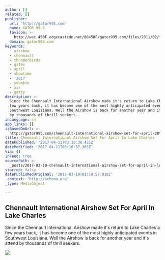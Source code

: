 ```yaml
---
author: []
related: []
publisher:
  url: 'http://gator995.com'
  name: GATOR 99.5
  favicon: >-
    http://wac.450F.edgecastcdn.net/80450F/gator995.com/files/2011/02/favicongator.ico
  domain: gator995.com
keywords:
  - airshow
  - chennault
  - thunderbirds
  - gates
  - april
  - showtime
  - '2017'
  - younkin
  - air
  - getty
description: >-
  Since the Chennault International Airshow made it's return to Lake Charles a
  few years back, it has become one of the most highly anticipated events in
  Southwest Louisiana. Well the Airshow is back for another year and it's attend
  by thousands of thrill seekers.
inLanguage: en
app_links: []
isBasedOnUrl: >-
  http://gator995.com/chennault-international-airshow-set-for-april-28th-30th-in-lake-charles/
title: Chennault International Airshow Set For April In Lake Charles
datePublished: '2017-04-11T03:10:38.425Z'
dateModified: '2017-04-11T03:10:37.363Z'
via: {}
inFeed: true
sourcePath: >-
  _posts/2017-03-10-chennault-international-airshow-set-for-april-in-lake-charle.md
starred: false
datePublishedOriginal: '2017-03-10T01:58:57.918Z'
_context: 'http://schema.org'
_type: MediaObject

---
```

<article style=""><h1>Chennault International Airshow Set For April In Lake Charles</h1><p>Since the Chennault International Airshow made it's return to Lake Charles a few years back, it has become one of the most highly anticipated events in Southwest Louisiana. Well the Airshow is back for another year and it's attend by thousands of thrill seekers.</p><img src="http://wac.450F.edgecastcdn.net/80450F/gator995.com/files/2017/03/U.S.-Air-Force-Thunderbirds.jpg" /></article>